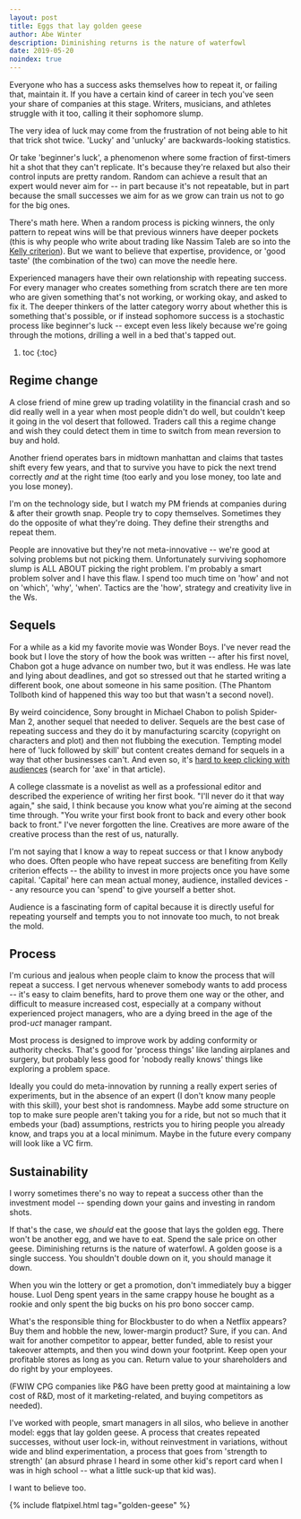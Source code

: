 ```yaml
---
layout: post
title: Eggs that lay golden geese
author: Abe Winter
description: Diminishing returns is the nature of waterfowl
date: 2019-05-20
noindex: true
---
```


Everyone who has a success asks themselves how to repeat it, or failing that, maintain it. If you have a certain kind of career in tech you've seen your share of companies at this stage. Writers, musicians, and athletes struggle with it too, calling it their sophomore slump.

The very idea of luck may come from the frustration of not being able to hit that trick shot twice. 'Lucky' and 'unlucky' are backwards-looking statistics.

Or take 'beginner's luck', a phenomenon where some fraction of first-timers hit a shot that they can't replicate. It's because they're relaxed but also their control inputs are pretty random. Random can achieve a result that an expert would never aim for -- in part because it's not repeatable, but in part because the small successes we aim for as we grow can train us not to go for the big ones.

There's math here. When a random process is picking winners, the only pattern to repeat wins will be that previous winners have deeper pockets (this is why people who write about trading like Nassim Taleb are so into the [Kelly criterion](https://en.wikipedia.org/wiki/Kelly_criterion)). But we want to believe that expertise, providence, or 'good taste' (the combination of the two) can move the needle here.

Experienced managers have their own relationship with repeating success. For every manager who creates something from scratch there are ten more who are given something that's not working, or working okay, and asked to fix it. The deeper thinkers of the latter category worry about whether this is something that's possible, or if instead sophomore success is a stochastic process like beginner's luck -- except even less likely because we're going through the motions, drilling a well in a bed that's tapped out.

1. toc
{:toc}

## Regime change

A close friend of mine grew up trading volatility in the financial crash and so did really well in a year when most people didn't do well, but couldn't keep it going in the vol desert that followed. Traders call this a regime change and wish they could detect them in time to switch from mean reversion to buy and hold.

Another friend operates bars in midtown manhattan and claims that tastes shift every few years, and that to survive you have to pick the next trend correctly *and* at the right time (too early and you lose money, too late and you lose money).

I'm on the technology side, but I watch my PM friends at companies during & after their growth snap. People try to copy themselves. Sometimes they do the opposite of what they're doing. They define their strengths and repeat them.

People are innovative but they're not meta-innovative -- we're good at solving problems but not picking them. Unfortunately surviving sophomore slump is ALL ABOUT picking the right problem. I'm probably a smart problem solver and I have this flaw. I spend too much time on 'how' and not on 'which', 'why', 'when'. Tactics are the 'how', strategy and creativity live in the Ws.

## Sequels

For a while as a kid my favorite movie was Wonder Boys. I've never read the book but I love the story of how the book was written -- after his first novel, Chabon got a huge advance on number two, but it was endless. He was late and lying about deadlines, and got so stressed out that he started writing a different book, one about someone in his same position. (The Phantom Tollboth kind of happened this way too but that wasn't a second novel).

By weird coincidence, Sony brought in Michael Chabon to polish Spider-Man 2, another sequel that needed to deliver. Sequels are the best case of repeating success and they do it by manufacturing scarcity (copyright on characters and plot) and then not flubbing the execution. Tempting model here of 'luck followed by skill' but content creates demand for sequels in a way that other businesses can't. And even so, it's [hard to keep clicking with audiences](https://priceonomics.com/the-economics-of-a-hit-tv-show/) (search for 'axe' in that article).

A college classmate is a novelist as well as a professional editor and described the experience of writing her first book. "I'll never do it that way again," she said, I think because you know what you're aiming at the second time through. "You write your first book front to back and every other book back to front." I've never forgotten the line. Creatives are more aware of the creative process than the rest of us, naturally.

I'm not saying that I know a way to repeat success or that I know anybody who does. Often people who have repeat success are benefiting from Kelly criterion effects -- the ability to invest in more projects once you have some capital. 'Capital' here can mean actual money, audience, installed devices -- any resource you can 'spend' to give yourself a better shot.

Audience is a fascinating form of capital because it is directly useful for repeating yourself and tempts you to not innovate too much, to not break the mold.

## Process

I'm curious and jealous when people claim to know the process that will repeat a success. I get nervous whenever somebody wants to add process -- it's easy to claim benefits, hard to prove them one way or the other, and difficult to measure increased cost, especially at a company without experienced project managers, who are a dying breed in the age of the prod-*uct* manager rampant.

Most process is designed to improve work by adding conformity or authority checks. That's good for 'process things' like landing airplanes and surgery, but probably less good for 'nobody really knows' things like exploring a problem space.

Ideally you could do meta-innovation by running a really expert series of experiments, but in the absence of an expert (I don't know many people with this skill), your best shot is randomness. Maybe add some structure on top to make sure people aren't taking you for a ride, but not so much that it embeds your (bad) assumptions, restricts you to hiring people you already know, and traps you at a local minimum. Maybe in the future every company will look like a VC firm.

## Sustainability

I worry sometimes there's no way to repeat a success other than the investment model -- spending down your gains and investing in random shots.

If that's the case, we *should* eat the goose that lays the golden egg. There won't be another egg, and we have to eat. Spend the sale price on other geese. Diminishing returns is the nature of waterfowl. A golden goose is a single success. You shouldn't double down on it, you should manage it down.

When you win the lottery or get a promotion, don't immediately buy a bigger house. Luol Deng spent years in the same crappy house he bought as a rookie and only spent the big bucks on his pro bono soccer camp.

What's the responsible thing for Blockbuster to do when a Netflix appears? Buy them and hobble the new, lower-margin product? Sure, if you can. And wait for another competitor to appear, better funded, able to resist your takeover attempts, and then you wind down your footprint. Keep open your profitable stores as long as you can. Return value to your shareholders and do right by your employees.

(FWIW CPG companies like P&G have been pretty good at maintaining a low cost of R&D, most of it marketing-related, and buying competitors as needed).

I've worked with people, smart managers in all silos, who believe in another model: eggs that lay golden geese. A process that creates repeated successes, without user lock-in, without reinvestment in variations, without wide and blind experimentation, a process that goes from 'strength to strength' (an absurd phrase I heard in some other kid's report card when I was in high school -- what a little suck-up that kid was).

I want to believe too.

{% include flatpixel.html tag="golden-geese" %}
